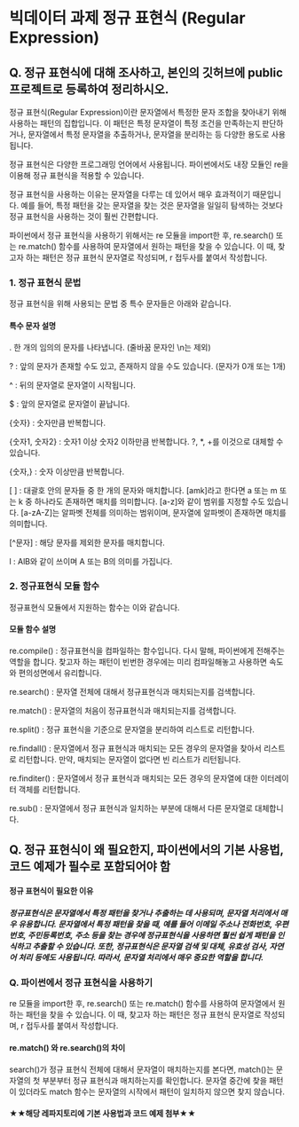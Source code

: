 # 빅데이터 과제 정규 표현식 (Regular Expression) </P> 
#####                        

## Q. 정규 표현식에 대해 조사하고, 본인의 깃허브에 public 프로젝트로 등록하여 정리하시오. </h2>
정규 표현식(Regular Expression)이란 문자열에서 특정한 문자 조합을 찾아내기 위해 사용하는 패턴의 집합입니다. 이 패턴은 특정 문자열이 특정 조건을 만족하는지 판단하거나, 문자열에서 특정 문자열을 추출하거나, 문자열을 분리하는 등 다양한 용도로 사용됩니다. 

정규 표현식은 다양한 프로그래밍 언어에서 사용됩니다. 파이썬에서도 내장 모듈인 re을 이용해 정규 표현식을 적용할 수 있습니다.

정규 표현식을 사용하는 이유는 문자열을 다루는 데 있어서 매우 효과적이기 때문입니다. 예를 들어, 특정 패턴을 갖는 문자열을 찾는 것은 문자열을 일일히 탐색하는 것보다 정규 표현식을 사용하는 것이 훨씬 간편합니다.

파이썬에서 정규 표현식을 사용하기 위해서는 re 모듈을 import한 후, re.search() 또는 re.match() 함수를 사용하여 문자열에서 원하는 패턴을 찾을 수 있습니다. 이 때, 찾고자 하는 패턴은 정규 표현식 문자열로 작성되며, r 접두사를 붙여서 작성합니다.

### 1. 정규 표현식 문법</h3>
정규 표현식을 위해 사용되는 문법 중 특수 문자들은 아래와 같습니다.

#### 특수 문자	설명 </p>
.	 한 개의 임의의 문자를 나타냅니다. (줄바꿈 문자인 \n는 제외)</p>
?	: 앞의 문자가 존재할 수도 있고, 존재하지 않을 수도 있습니다. (문자가 0개 또는 1개)</p>
^	: 뒤의 문자열로 문자열이 시작됩니다.</p>
$	: 앞의 문자열로 문자열이 끝납니다.</p>
{숫자} : 숫자만큼 반복합니다.</p>
{숫자1, 숫자2} : 숫자1 이상 숫자2 이하만큼 반복합니다. ?, *, +를 이것으로 대체할 수 있습니다.</p>
{숫자,}	: 숫자 이상만큼 반복합니다.</p>
[ ]	: 대괄호 안의 문자들 중 한 개의 문자와 매치합니다. [amk]라고 한다면 a 또는 m 또는 k 중 하나라도 존재하면 매치를 의미합니다. [a-z]와 같이 범위를 지정할 수도 있습니다. [a-zA-Z]는 알파벳 전체를 의미하는 범위이며, 문자열에 알파벳이 존재하면 매치를 의미합니다.</p>
[^문자]	: 해당 문자를 제외한 문자를 매치합니다.</p>
l :	AlB와 같이 쓰이며 A 또는 B의 의미를 가집니다.</p>
</p>


### 2. 정규표현식 모듈 함수</h3>
정규표현식 모듈에서 지원하는 함수는 이와 같습니다.

#### 모듈 함수	설명</p>
re.compile() : 정규표현식을 컴파일하는 함수입니다. 다시 말해, 파이썬에게 전해주는 역할을 합니다. 찾고자 하는 패턴이 빈번한 경우에는 미리 컴파일해놓고 사용하면 속도와 편의성면에서 유리합니다.</p>
re.search()	: 문자열 전체에 대해서 정규표현식과 매치되는지를 검색합니다.</p>
re.match() : 문자열의 처음이 정규표현식과 매치되는지를 검색합니다.</p>
re.split() : 정규 표현식을 기준으로 문자열을 분리하여 리스트로 리턴합니다.</p>
re.findall() : 문자열에서 정규 표현식과 매치되는 모든 경우의 문자열을 찾아서 리스트로 리턴합니다. 만약, 매치되는 문자열이 없다면 빈 리스트가 리턴됩니다.</p>
re.finditer() : 문자열에서 정규 표현식과 매치되는 모든 경우의 문자열에 대한 이터레이터 객체를 리턴합니다.</p>
re.sub() : 문자열에서 정규 표현식과 일치하는 부분에 대해서 다른 문자열로 대체합니다.</p>
</p>


## Q. 정규 표현식이 왜 필요한지, 파이썬에서의 기본 사용법, 코드 예제가 필수로 포함되어야 함 </h2>
#### 정규 표현식이 필요한 이유 </h3>
##### 정규표현식은 문자열에서 특정 패턴을 찾거나 추출하는 데 사용되며, 문자열 처리에서 매우 유용합니다. 문자열에서 특정 패턴을 찾을 때, 예를 들어 이메일 주소나 전화번호, 우편번호, 주민등록번호, 주소 등을 찾는 경우에 정규표현식을 사용하면 훨씬 쉽게 패턴을 인식하고 추출할 수 있습니다. 또한, 정규표현식은 문자열 검색 및 대체, 유효성 검사, 자연어 처리 등에도 사용됩니다. 따라서, 문자열 처리에서 매우 중요한 역할을 합니다. </h5> 

### Q. 파이썬에서 정규 표현식을 사용하기 </h3>
re 모듈을 import한 후, re.search() 또는 re.match() 함수를 사용하여 문자열에서 원하는 패턴을 찾을 수 있습니다. 이 때, 찾고자 하는 패턴은 정규 표현식 문자열로 작성되며, r 접두사를 붙여서 작성합니다.

#### re.match() 와 re.search()의 차이</h3></p>
search()가 정규 표현식 전체에 대해서 문자열이 매치하는지를 본다면, match()는 문자열의 첫 부분부터 정규 표현식과 매치하는지를 확인합니다. 문자열 중간에 찾을 패턴이 있더라도 match 함수는 문자열의 시작에서 패턴이 일치하지 않으면 찾지 않습니다.


#### ★★해당 레파지토리에 기본 사용법과 코드 예제 첨부★★ </h5>


<p></p>
